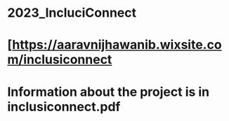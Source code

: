 # 2023_IncluciConnect
# [https://aaravnijhawanib.wixsite.com/inclusiconnect
# Information about the project is in inclusiconnect.pdf
